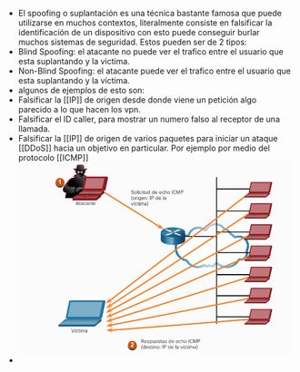 - El spoofing o suplantación es una técnica bastante famosa que puede utilizarse en muchos contextos, literalmente consiste en falsificar la identificación de un dispositivo con esto puede conseguir burlar muchos sistemas de seguridad.
  Estos pueden ser de 2 tipos:
- Blind Spoofing: el atacante no puede ver el trafico entre el usuario que esta suplantando y la victima.
- Non-Blind Spoofing: el atacante puede ver el trafico entre el usuario que esta suplantando y la victima.
- algunos de ejemplos de esto son:
- Falsificar la [[IP]] de origen desde donde viene un petición algo parecido a lo que hacen los vpn.
- Falsificar el ID caller, para mostrar un numero falso al receptor de una llamada.
- Falsificar la [[IP]] de origen de varios paquetes para iniciar un ataque [[DDoS]] hacia un objetivo en particular. Por ejemplo por medio del protocolo [[ICMP]]
  ![image.png](../assets/image_1697392605192_0.png)
-